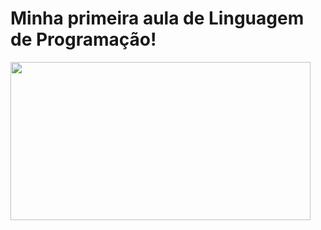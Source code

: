 # Minha primeira aula de Linguagem de Programação!

<img src="https://gifer.com/embed/BZoN" width=480 height=252.824 frameBorder="0" allowFullScreen></img>
